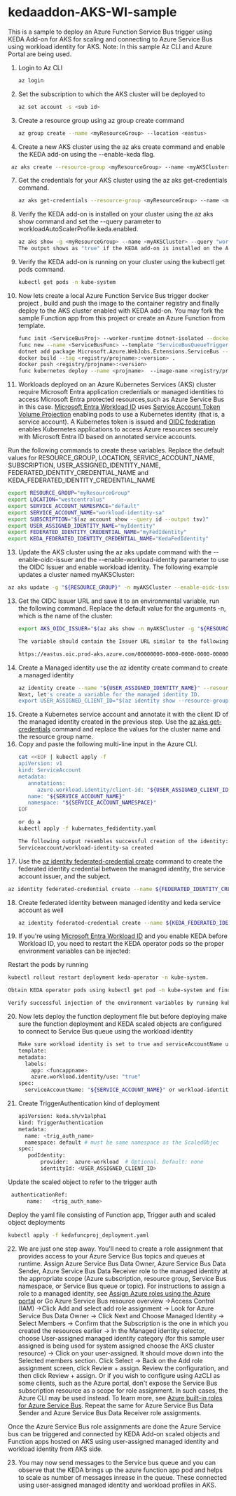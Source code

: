 # kedaaddon-AKS-WI-sample
This is a sample to deploy an Azure Function Service Bus trigger using KEDA Add-on for AKS for scaling and connecting to Azure Service Bus using workload identity for AKS.
Note: In this sample Az CLI and Azure Portal are being used.

1. Login to Az CLI
   ```sh
   az login
   ```
3. Set the subscription to which the AKS cluster will be deployed to
   ```sh
   az set account -s <sub id>
   ```
5. Create a resource group using az group create command
   ```sh
   az group create --name <myResourceGroup> --location <eastus>
   ```
6.  Create a new AKS cluster using the az aks create command and enable the KEDA add-on using the --enable-keda flag.
   ```sh
    az aks create --resource-group <myResourceGroup> --name <myAKSCluster> --enable-keda
 ```
7. Get the credentials for your AKS cluster using the az aks get-credentials command.
   ```sh
   az aks get-credentials --resource-group <myResourceGroup> --name <myAKSCluster>
   ```
8. Verify the KEDA add-on is installed on your cluster using the az aks show command and set the --query parameter to workloadAutoScalerProfile.keda.enabled.
   
   ```sh
   az aks show -g <myResourceGroup> --name <myAKSCluster> --query "workloadAutoScalerProfile.keda.enabled"
   The output shows as "true" if the KEDA add-on is installed on the AKS cluster
   ```
10. Verify the KEDA add-on is running on your cluster using the kubectl get pods command.
    ```sh
    kubectl get pods -n kube-system
    ```
11. Now lets create a local Azure Function Service Bus trigger docker project , build and push the image to the container registry and finally deploy to the AKS cluster enabled with KEDA add-on. You may fork the sample Function app from this project or create an Azure Function from template.
    ```sh
    func init <ServiceBusProj> --worker-runtime dotnet-isolated --docker --target-framework net7.0
    func new --name <ServiceBusFunc> --template "ServiceBusQueueTrigger"
    dotnet add package Microsoft.Azure.WebJobs.Extensions.ServiceBus --version 5.2.0
    docker build --tag <registry/projname>:<version> .
    docker push <registry/projname>:<version>
    func kubernetes deploy --name <projname>  --image-name <registry/projname>:<version> --dry-run >> kedafuncproj_deployment.yaml
    ```
12. Workloads deployed on an Azure Kubernetes Services (AKS) cluster require Microsoft Entra application credentials or managed identities to access Microsoft Entra protected resources,such as Azure Service Bus in this case.
[Microsoft Entra Workload ID](https://learn.microsoft.com/en-us/azure/active-directory/develop/workload-identities-overview) uses [Service Account Token Volume Projection](https://kubernetes.io/docs/tasks/configure-pod-container/configure-service-account/#serviceaccount-token-volume-projection) enabling pods to use a Kubernetes identity (that is, a service account). A Kubernetes token is issued and [OIDC federation](https://kubernetes.io/docs/reference/access-authn-authz/authentication/#openid-connect-tokens) enables Kubernetes applications to access Azure resources securely with Microsoft Entra ID based on annotated service accounts.

Run the following commands to create these variables. Replace the default values for RESOURCE_GROUP, LOCATION, SERVICE_ACCOUNT_NAME, SUBSCRIPTION, USER_ASSIGNED_IDENTITY_NAME, FEDERATED_IDENTITY_CREDENTIAL_NAME and KEDA_FEDERATED_IDENTITY_CREDENTIAL_NAME
```sh
export RESOURCE_GROUP="myResourceGroup"
export LOCATION="westcentralus"
export SERVICE_ACCOUNT_NAMESPACE="default"
export SERVICE_ACCOUNT_NAME="workload-identity-sa"
export SUBSCRIPTION="$(az account show --query id --output tsv)"
export USER_ASSIGNED_IDENTITY_NAME="myIdentity"
export FEDERATED_IDENTITY_CREDENTIAL_NAME="myFedIdentity"
export KEDA_FEDERATED_IDENTITY_CREDENTIAL_NAME="KedaFedIdentity"
```

13. Update the AKS cluster using the az aks update command with the --enable-oidc-issuer and the --enable-workload-identity parameter to use the OIDC Issuer and enable workload identity. The following example updates a cluster named myAKSCluster:
```sh
az aks update -g "${RESOURCE_GROUP}" -n myAKSCluster --enable-oidc-issuer --enable-workload-identity
```
13. Get the OIDC Issuer URL and save it to an environmental variable, run the following command. Replace the default value for the arguments -n, which is the name of the cluster:
    ```sh
    export AKS_OIDC_ISSUER="$(az aks show -n myAKSCluster -g "${RESOURCE_GROUP}" --query "oidcIssuerProfile.issuerUrl" -otsv)"

    The variable should contain the Issuer URL similar to the following example:

    https://eastus.oic.prod-aks.azure.com/00000000-0000-0000-0000-000000000000/00000000-0000-0000-0000-000000000000/
    ```
14. Create a Managed identity
    use the az identity create command to create a managed identity
    ```sh
    az identity create --name "${USER_ASSIGNED_IDENTITY_NAME}" --resource-group "${RESOURCE_GROUP}" --location "${LOCATION}" --subscription "${SUBSCRIPTION}"
    Next, let's create a variable for the managed identity ID.
    export USER_ASSIGNED_CLIENT_ID="$(az identity show --resource-group "${RESOURCE_GROUP}" --name "${USER_ASSIGNED_IDENTITY_NAME}" --query 'clientId' -otsv)"
    ```
15. Create a Kubernetes service account and annotate it with the client ID of the managed identity created in the previous step. Use the [az aks get-credentials](https://learn.microsoft.com/en-us/cli/azure/aks#az-aks-get-credentials) command and replace the values for the cluster name and the resource group name.
16. Copy and paste the following multi-line input in the Azure CLI.
    ```sh
    cat <<EOF | kubectl apply -f
    apiVersion: v1
    kind: ServiceAccount
    metadata:
       annotations:
          azure.workload.identity/client-id: "${USER_ASSIGNED_CLIENT_ID}"
       name: "${SERVICE_ACCOUNT_NAME}"
       namespace: "${SERVICE_ACCOUNT_NAMESPACE}"
    EOF

    or do a
    kubectl apply -f kubernates_fedidentity.yaml

    The following output resembles successful creation of the identity:
    Serviceaccount/workload-identity-sa created
     ```
17. Use the [az identity federated-credential create](https://learn.microsoft.com/en-us/cli/azure/identity/federated-credential#az-identity-federated-credential-create) command to create the federated identity credential between the managed identity, the service account issuer, and the subject.
```sh
az identity federated-credential create --name ${FEDERATED_IDENTITY_CREDENTIAL_NAME} --identity-name "${USER_ASSIGNED_IDENTITY_NAME}" --resource-group "${RESOURCE_GROUP}" --issuer "${AKS_OIDC_ISSUER}" --subject system:serviceaccount:"${SERVICE_ACCOUNT_NAMESPACE}":"${SERVICE_ACCOUNT_NAME}" --audience api://AzureADTokenExchange
```
18. Create federated identity between managed identity and  keda service account as well
    ```sh
    az identity federated-credential create --name ${KEDA_FEDERATED_IDENTITY_CREDENTIAL_NAME} --identity-name "${USER_ASSIGNED_IDENTITY_NAME}" --resource-group "${RESOURCE_GROUP}" --issuer "${AKS_OIDC_ISSUER}" --subject system:serviceaccount:"kube-system":"keda-operator" --audience api://AzureADTokenExchange
    ```
19. If you're using [Microsoft Entra Workload ID](https://learn.microsoft.com/en-us/azure/aks/workload-identity-overview) and you enable KEDA before Workload ID, you need to restart the KEDA operator pods so the proper environment variables can be injected:

Restart the pods by running 
```sh
kubectl rollout restart deployment keda-operator -n kube-system.

Obtain KEDA operator pods using kubectl get pod -n kube-system and finding pods that begin with keda-operator.

Verify successful injection of the environment variables by running kubectl describe pod <keda-operator-pod> -n kube-system. Under Environment, you should see values for AZURE_TENANT_ID, AZURE_FEDERATED_TOKEN_FILE, and AZURE_AUTHORITY_HOST.
```
20. Now lets deploy the function deployment file but before deploying make sure the function deployment and KEDA scaled objects are configured to connect to Service Bus queue using the workload identity
    ```sh
    Make sure workload identity is set to true and serviceAccountName under function app deployment kind are updated
    template:
    metadata:
      labels:
        app: <funcappname>
        azure.workload.identity/use: "true"
    spec:
      serviceAccountName: "${SERVICE_ACCOUNT_NAME}" or workload-identity-sa
    ```
21. Create TriggerAuthentication kind of deployment
    ```sh
    apiVersion: keda.sh/v1alpha1
    kind: TriggerAuthentication
    metadata:
      name: <trig_auth_name>
      namespace: default # must be same namespace as the ScaledObjec
    spec:
       podIdentity:
           provider:  azure-workload  # Optional. Default: none
           identityId: <USER_ASSIGNED_CLIENT_ID>
     ```
Update the scaled object to refer to the trigger auth
```sh
 authenticationRef:
      name:   <trig_auth_name>
```
Deploy the yaml file consisting of Function app, Trigger auth and scaled object deployments 

```sh
kubectl apply -f kedafuncproj_deployment.yaml
```

22. We are just one step away. You'll need to create a role assignment that provides access to your Azure Service Bus topics and queues at runtime. Assign Azure Service Bus Data Owner, Azure Service Bus Data Sender, Azure Service Bus Data Receiver role to the managed identity at the appropriate scope (Azure subscription, resource group, Service Bus namespace, or Service Bus queue or topic). For instructions to assign a role to a managed identity, see [Assign Azure roles using the Azure portal](https://learn.microsoft.com/en-us/azure/role-based-access-control/role-assignments-portal) or
   Go Azure Service Bus resource overview ->Access Control (IAM) ->Click Add and select add role assignment -> Look for Azure Service Bus Data Owner -> Click Next and Choose Managed Identity -> Select Members -> Confirm that the Subscription is the one in which you created the resources earlier ->  In the Managed identity selector, choose User-assigned managed identity category (for this sample user assigned is being used for system assigned choose the AKS cluster resource) -> Click on your user-assigned. It should move down into the Selected members section. Click Select -> Back on the Add role assignment screen, click Review + assign. Review the configuration, and then click Review + assign. Or if you wish to configure using AzCLI as some clients, such as the Azure portal, don't expose the Service Bus subscription resource as a scope for role assignment. In such cases, the Azure CLI may be used instead. To learn more, see [Azure built-in roles for Azure Service Bus](https://learn.microsoft.com/en-us/azure/service-bus-messaging/service-bus-managed-service-identity#resource-scope). Repeat the same for Azure Service Bus Data Sender and Azure Service Bus Data Receiver role assignments.

Once the Azure Service Bus role assignments are done the Azure Service bus can be triggered and connected by KEDA Add-on scaled objects and Function apps hosted on AKS using user-assigned managed identity and workload identity from AKS side.

23. You may now send messages to the Service bus queue and you can observe that the KEDA brings up the azure function app pod and helps to scale as number of messages inrease in the queue. These connected using user-assigned managed identity and workload profiles in AKS.




   
        
    
    
      
